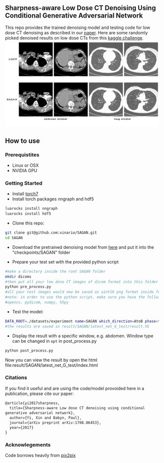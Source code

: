 ## Sharpness-aware Low Dose CT Denoising Using Conditional Generative Adversarial Network
This repo provides the trained denoising model and testing code for low dose CT denoising as described in our [paper](https://arxiv.org/abs/1708.06453).
Here are some randomly picked denoised results on low dose CTs from this [kaggle challenge](https://www.kaggle.com/c/data-science-bowl-2017/data). 
<img src="imgs/sample.jpg" width="900px"/>

## How to use

### Prerequistites
- Linux or OSX
- NVIDIA GPU

### Getting Started
- Install [torch7](http://torch.ch/docs/getting-started.html#_)
- Install torch packages nngraph and hdf5
```bash
luarocks install nngraph
luarocks install hdf5
```
- Clone this repo:
```bash
git clone git@github.com:xinario/SAGAN.git
cd SAGAN
```
- Download the pretrained denoising model from [here](https://1drv.ms/u/s!Aj4IQl4ug0_9gj4TTqVW1JhhHG5f) and put it into the "checkpoints/SAGAN" folder

- Prepare your test set with the provided python script
```bash
#make a directory inside the root SAGAN folder
mkdir dicoms
#then put all your low dose CT images of dicom format into this folder and run
python pre_process.py
#all your test images would now be saved as uint16 png format inside folder datasets/experiment/test
#note: in order to use the python script, make sure you have the follwing packages installed
#opencv, pydicom, numpy, h5py
```
- Test the model:
```bash
DATA_ROOT=./datasets/experiment name=SAGAN which_direction=AtoB phase=test th test.lua
#the results are saved in result/SAGAN/latest_net_G_test/result.h5
```
- Display the result with a specific window, e.g. abdomen. Window type can be changed in `opt` in post_process.py
```bash
python post_process.py
```
Now you can view the result by open the html file:result/SAGAN/latest_net_G_test/index.html

### Citations
If you find it useful and are using the code/model provoided here in a publication, please cite our paper:

	@article{yi2017sharpness,
	  title={Sharpness-aware Low dose CT denoising using conditional generative adversarial network},
	  author={Yi, Xin and Babyn, Paul},
	  journal={arXiv preprint arXiv:1708.06453},
	  year={2017}
	}



### Acknowlegements
Code borrows heavily from [pix2pix](https://github.com/phillipi/pix2pix)
